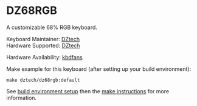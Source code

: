 # DZ68RGB

A customizable 68% RGB keyboard.

Keyboard Maintainer: [DZtech](http://keyboarddiy.taobao.com)  
Hardware Supported: [DZtech](http://keyboarddiy.taobao.com) 

Hardware Availability: [kbdfans](https://kbdfans.myshopify.com/)


Make example for this keyboard (after setting up your build environment):

    make dztech/dz68rgb:default

See [build environment setup](https://docs.qmk.fm/build_environment_setup.html) then the [make instructions](https://docs.qmk.fm/make_instructions.html) for more information.
